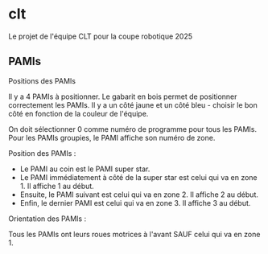# clt

Le projet de l'équipe CLT pour la coupe robotique 2025

## PAMIs

Positions des PAMIs

Il y a 4 PAMIs à positionner.
Le gabarit en bois permet de positionner correctement les PAMIs. Il y a un côté jaune et un côté bleu - choisir le bon côté en fonction de la couleur de l'équipe.

On doit sélectionner 0 comme numéro de programme pour tous les PAMIs. 
Pour les PAMIs groupies, le PAMI affiche son numéro de zone.

Position des PAMIs :

- Le PAMI au coin est le PAMI super star.
- Le PAMI immédiatement à côté de la super star est celui qui va en zone 1. Il affiche 1 au début.
- Ensuite, le PAMI suivant est celui qui va en zone 2. Il affiche 2 au début.
- Enfin, le dernier PAMI est celui qui va en zone 3. Il affiche 3 au début.  

Orientation des PAMIs :

Tous les PAMIs ont leurs roues motrices à l'avant SAUF celui qui va en zone 1.



